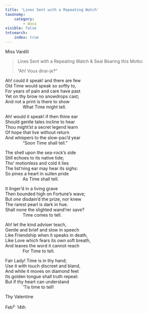 ```yaml
---
title: 'Lines Sent with a Repeating Watch'
taxonomy:
    category:
        - docs
visible: false
tntsearch:
    index: true
---
```


<div class="author">Miss Vardill</div>

> Lines Sent with a Repeating Watch & Seal Bearing this Motto:
> 
> “Ah! Vous dirai-je?”

Ah! could it speak! and there are few  
Old Time would speak so softly to,  
For years of pain and care have past  
Yet on thy brow no snowdrops cast;  
And not a print is there to show  
&emsp;&emsp;&emsp;&emsp;What Time might tell.

Ah! would it speak! if then thine ear  
Should gentle tales incline to hear  
Thou might’st a secret legend learn  
Of hope that live without return  
And whispers to the slow-pac’d year  
&emsp;&emsp;&emsp;&emsp;“Soon Time shall tell.”

The shell upon the sea-rock’s side  
Still echoes to its native tide;  
Tho’ motionless and cold it lies  
The list’ning ear may hear its sighs:  
So pines a heart in sullen pride  
&emsp;&emsp;&emsp;&emsp;As Time shall tell.

It linger’d in a living grave  
Then bounded high on Fortune’s wave;  
But *one* disdain’d the prize, nor knew  
The rarest pearl is dark in hue.  
Shall none the slighted wand’rer save?  
&emsp;&emsp;&emsp;&emsp;Time comes to tell.

Ah! let the kind adviser teach,  
Gentle and brief and slow in speech  
Like Friendship when it speaks in death,  
Like Love which fears its own soft breath,  
And leaves the word it cannot reach  
&emsp;&emsp;&emsp;&emsp;For Time to tell.

Fair Lady! Time is in thy hand;  
Use it with touch discreet and bland,  
And while it moves on diamond feet  
Its golden tongue shall truth repeat:  
But if thy heart can understand  
&emsp;&emsp;&emsp;&emsp;’Tis time to tell!

Thy Valentine

Feb<sup>y.</sup> 14th